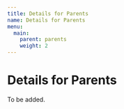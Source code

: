 ```yaml
---
title: Details for Parents
name: Details for Parents
menu:
  main:
    parent: parents
    weight: 2
---
```

# Details for Parents

To be added.